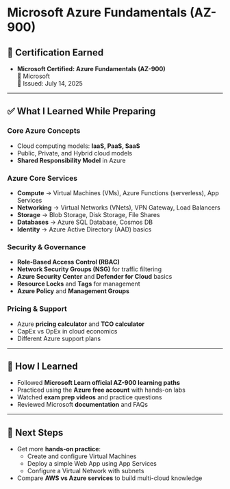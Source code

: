 # Microsoft Azure Fundamentals (AZ-900)

## 📜 Certification Earned
- **Microsoft Certified: Azure Fundamentals (AZ-900)**  
  🏢 Microsoft  
  📅 Issued: July 14, 2025  

---

## ✅ What I Learned While Preparing

### Core Azure Concepts
- Cloud computing models: **IaaS, PaaS, SaaS**  
- Public, Private, and Hybrid cloud models  
- **Shared Responsibility Model** in Azure  

### Azure Core Services
- **Compute** → Virtual Machines (VMs), Azure Functions (serverless), App Services  
- **Networking** → Virtual Networks (VNets), VPN Gateway, Load Balancers  
- **Storage** → Blob Storage, Disk Storage, File Shares  
- **Databases** → Azure SQL Database, Cosmos DB  
- **Identity** → Azure Active Directory (AAD) basics  

### Security & Governance
- **Role-Based Access Control (RBAC)**  
- **Network Security Groups (NSG)** for traffic filtering  
- **Azure Security Center** and **Defender for Cloud** basics  
- **Resource Locks** and **Tags** for management  
- **Azure Policy** and **Management Groups**  

### Pricing & Support
- Azure **pricing calculator** and **TCO calculator**  
- CapEx vs OpEx in cloud economics  
- Different Azure support plans  

---

## 🚀 How I Learned
- Followed **Microsoft Learn official AZ-900 learning paths**  
- Practiced using the **Azure free account** with hands-on labs  
- Watched **exam prep videos** and practice questions  
- Reviewed Microsoft **documentation** and FAQs  

---

## 🔮 Next Steps
- Get more **hands-on practice**:  
  - Create and configure Virtual Machines  
  - Deploy a simple Web App using App Services  
  - Configure a Virtual Network with subnets   
- Compare **AWS vs Azure services** to build multi-cloud knowledge
